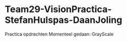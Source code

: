 Team29-VisionPractica-StefanHulspas-DaanJoling
==============================================
Practica opdrachten
Momenteel gedaan: GrayScale
